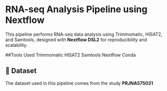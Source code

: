 # RNA-seq Analysis Pipeline using Nextflow
This pipeline performs RNA-seq data analysis using Trimmomatic, HISAT2, and Samtools, designed with **Nextflow DSL2** for reproducibility and scalability.

##Tools Used 
Trimmomatic
HISAT2
Samtools
Nextflow
Conda

## 🧬 Dataset
The dataset used in this pipeline comes from the study **PRJNA575031**
